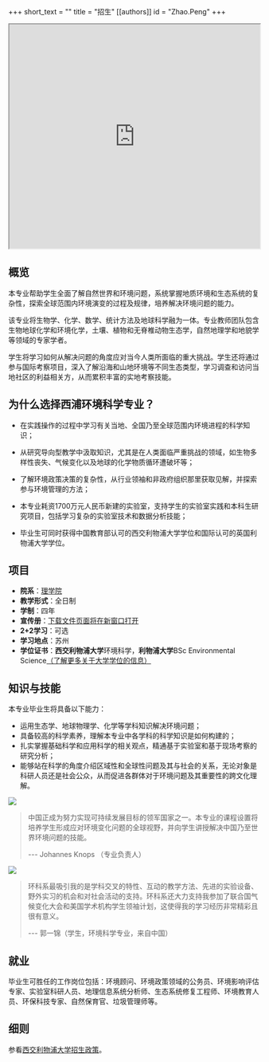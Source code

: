 +++
short_text = ""
title = "招生"
[[authors]]
    id = "Zhao.Peng"
+++

<iframe src="https://box.xjtlu.edu.cn/f/f9f8033e8cec4c59a6cf/" width="100%" height="450px">Your browser does not support.</iframe>


## 概览

本专业帮助学生全面了解自然世界和环境问题，系统掌握地质环境和生态系统的复杂性，探索全球范围内环境演变的过程及规律，培养解决环境问题的能力。

该专业将生物学、化学、数学、统计方法及地球科学融为一体。专业教师团队包含生物地球化学和环境化学，土壤、植物和无脊椎动物生态学，自然地理学和地貌学等领域的专家学者。

学生将学习如何从解决问题的角度应对当今人类所面临的重大挑战。学生还将通过参与国际考察项目，深入了解沿海和山地环境等不同生态类型，学习调查和访问当地社区的利益相关方，从而累积丰富的实地考察技能。

## 为什么选择西浦环境科学专业？

- 在实践操作的过程中学习有关当地、全国乃至全球范围内环境进程的科学知识；

- 从研究导向型教学中汲取知识，尤其是在人类面临严重挑战的领域，如生物多样性丧失、气候变化以及地球的化学物质循环遭破坏等；

- 了解环境政策决策的复杂性，从行业领袖和非政府组织那里获取见解，并探索参与环境管理的方法；

- 本专业耗资1700万元人民币新建的实验室，支持学生的实验室实践和本科生研究项目，包括学习复杂的实验室技术和数据分析技能；

- 毕业生可同时获得中国教育部认可的西交利物浦大学学位和国际认可的英国利物浦大学学位。

## 项目

- **院系**：[理学院](https://www.xjtlu.edu.cn/zh/study/departments/school-of-science/)
- **教学形式**：全日制
- **学制**：四年
- **宣传册**：[下载文件页面将在新窗口打开](https://www.xjtlu.edu.cn/zh/assets/files/prospectus/2017-prospectus-chinese-undergraduate.pdf)
- **2+2学习**：可选
- **学习地点**：苏州
- **学位证书**：**西交利物浦大学**环境科学，**利物浦大学**BSc Environmental Science[（了解更多关于大学学位的信息）](https://www.xjtlu.edu.cn/zh/study/why-study-at-xjtlu/degree-types)

## 知识与技能

本专业毕业生将具备以下能力：

- 运用生态学、地球物理学、化学等学科知识解决环境问题；
- 具备较高的科学素养，理解本专业中各学科的科学知识是如何构建的；
- 扎实掌握基础科学和应用科学的相关观点，精通基于实验室和基于现场考察的研究分析；
- 能够站在科学的角度介绍区域性和全球性问题及其与社会的关系，无论对象是科研人员还是社会公众，从而促进各群体对于环境问题及其重要性的跨文化理解。

![](https://www.xjtlu.edu.cn/zh/assets/image-cache/images/staff/Johannes-Knopsph.f985e357.jpg)

> 中国正成为努力实现可持续发展目标的领军国家之一。本专业的课程设置将培养学生形成应对环境变化问题的全球视野，并向学生讲授解决中国乃至世界环境问题的技能。
>
> --- Johannes Knops （专业负责人）



![](https://www.xjtlu.edu.cn/zh/assets/image-cache/images/students/profiles/yijin-james-guo.e31b7fee.jpg)

> 环科系最吸引我的是学科交叉的特性、互动的教学方法、先进的实验设备、野外实习的机会和对社会活动的支持。环科系还大力支持我参加了联合国气候变化大会和美国学术机构学生领袖计划，这使得我的学习经历非常精彩且很有意义。
>
> --- 郭一锦（学生，环境科学专业，来自中国）

## 就业

毕业生可胜任的工作岗位包括：环境顾问、环境政策领域的公务员、环境影响评估专家、实验室科研人员、地理信息系统分析师、生态系统修复工程师、环境教育人员、环保科技专家、自然保育官、垃圾管理师等。

## 细则

参看[西交利物浦大学招生政策](https://www.xjtlu.edu.cn/zh/admissions/)。
